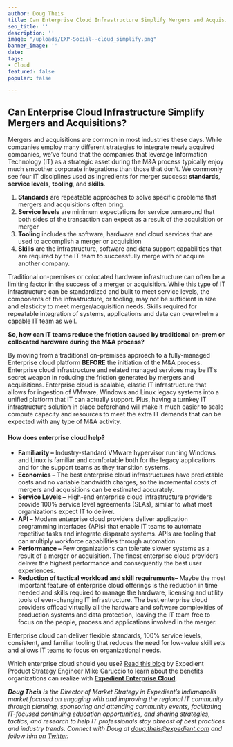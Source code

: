 ```yaml
---
author: Doug Theis
title: Can Enterprise Cloud Infrastructure Simplify Mergers and Acquisitions?
seo_title: ''
description: ''
image: "/uploads/EXP-Social--cloud_simplify.png"
banner_image: ''
date: 
tags:
- Cloud
featured: false
popular: false

---
```

## Can Enterprise Cloud Infrastructure Simplify Mergers and Acquisitions?

Mergers and acquisitions are common in most industries these days. While companies employ many different strategies to integrate newly acquired companies, we’ve found that the companies that leverage Information Technology (IT) as a strategic asset during the M&A process typically enjoy much smoother corporate integrations than those that don’t. We commonly see four IT disciplines used as ingredients for merger success: **standards**, **service levels**, **tooling**, and **skills**.

1. **Standards** are repeatable approaches to solve specific problems that mergers and acquisitions often bring.
2. **Service levels** are minimum expectations for service turnaround that both sides of the transaction can expect as a result of the acquisition or merger
3. **Tooling** includes the software, hardware and cloud services that are used to accomplish a merger or acquisition
4. **Skills** are the infrastructure, software and data support capabilities that are required by the IT team to successfully merge with or acquire another company.

Traditional on-premises or colocated hardware infrastructure can often be a limiting factor in the success of a merger or acquisition. While this type of IT infrastructure can be standardized and built to meet service levels, the components of the infrastructure, or tooling, may not be sufficient in size and elasticity to meet merger/acquisition needs. Skills required for repeatable integration of systems, applications and data can overwhelm a capable IT team as well.

**So, how can IT teams reduce the friction caused by traditional on-prem or collocated hardware during the M&A process?**

By moving from a traditional on-premises approach to a fully-managed Enterprise cloud platform **BEFORE** the initiation of the M&A process. Enterprise cloud infrastructure and related managed services may be IT’s secret weapon in reducing the friction generated by mergers and acquisitions. Enterprise cloud is scalable, elastic IT infrastructure that allows for ingestion of VMware, Windows and Linux legacy systems into a unified platform that IT can actually support. Plus, having a turnkey IT infrastructure solution in place beforehand will make it much easier to scale compute capacity and resources to meet the extra IT demands that can be expected with any type of M&A activity.

#### How does enterprise cloud help?

* **Familiarity –** Industry-standard VMware hypervisor running Windows and Linux is familiar and comfortable both for the legacy applications and for the support teams as they transition systems.
* **Economics –** The best enterprise cloud infrastructures have predictable costs and no variable bandwidth charges, so the incremental costs of mergers and acquisitions can be estimated accurately.
* **Service Levels –** High-end enterprise cloud infrastructure providers provide 100% service level agreements (SLAs), similar to what most organizations expect IT to deliver.
* **API –** Modern enterprise cloud providers deliver application programming interfaces (APIs) that enable IT teams to automate repetitive tasks and integrate disparate systems. APIs are tooling that can multiply workforce capabilities through automation.
* **Performance –** Few organizations can tolerate slower systems as a result of a merger or acquisition. The finest enterprise cloud providers deliver the highest performance and consequently the best user experiences.
* **Reduction of tactical workload and skill requirements–** Maybe the most important feature of enterprise cloud offerings is the reduction in time needed and skills required to manage the hardware, licensing and utility tools of ever-changing IT infrastructure. The best enterprise cloud providers offload virtually all the hardware and software complexities of production systems and data protection, leaving the IT team free to focus on the people, process and applications involved in the merger.

Enterprise cloud can deliver flexible standards, 100% service levels, consistent, and familiar tooling that reduces the need for low-value skill sets and allows IT teams to focus on organizational needs.

Which enterprise cloud should you use? [Read this blog](https://www.expedient.com/blog/expedient-enterprise-cloud-vs-on-prem-vmware-the-business-case-for-turnkey-infrastructure-as-a-service/) by Expedient Product Strategy Engineer Mike Garuccio to learn about the benefits organizations can realize with [**Expedient Enterprise Cloud**](https://www.expedient.com/services/infrastructure-as-a-service/cloud/).

**_Doug Theis_** _is the Director of Market Strategy in Expedient’s Indianapolis market focused on engaging with and improving the regional IT community through planning, sponsoring and attending community events, facilitating IT-focused continuing education opportunities, and sharing strategies, tactics, and research to help IT professionals stay abreast of best practices and industry trends. Connect with Doug at_ [_doug.theis@expedient.com_](mailto:doug.theis@expedient.com) _and follow him on_ [_Twitter_](https://twitter.com/dougtheis)_._